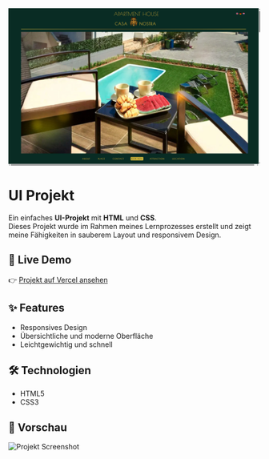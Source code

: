 
<img src="Screenshot 2025-10-01 092106.png" alt="Project Banner" width="600">

# UI Projekt

Ein einfaches **UI-Projekt** mit **HTML** und **CSS**.  
Dieses Projekt wurde im Rahmen meines Lernprozesses erstellt und zeigt meine Fähigkeiten in sauberem Layout und responsivem Design.  

## 🚀 Live Demo
👉 [Projekt auf Vercel ansehen](https://hotel-three-dun.vercel.app)

## ✨ Features
- Responsives Design  
- Übersichtliche und moderne Oberfläche  
- Leichtgewichtig und schnell  

## 🛠️ Technologien
- HTML5  
- CSS3  

## 📸 Vorschau
<img src="screenshot.png" alt="Projekt Screenshot" width="500">


